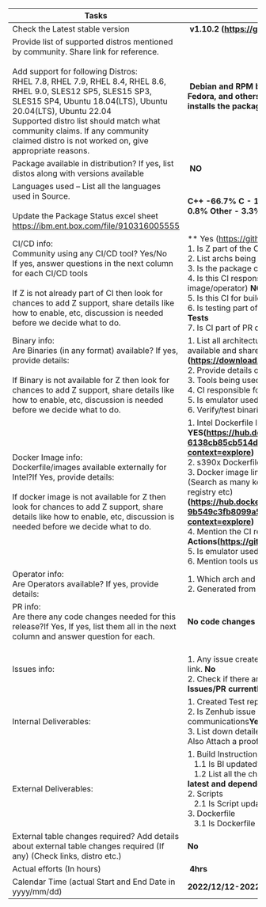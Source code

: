 Tasks | Details 
-- | --
Check the Latest stable version |  **v1.10.2 (https://github.com/zerotier/ZeroTierOne/tree/1.10.2)**
Provide list of supported distros mentioned by community. Share link for reference.<br><br>Add support for following   Distros:<br>  RHEL 7.8, RHEL 7.9, RHEL 8.4, RHEL 8.6, RHEL 9.0, SLES12 SP5, SLES15 SP3, SLES15 SP4, Ubuntu 18.04(LTS), Ubuntu 20.04(LTS), Ubuntu 22.04 <br> Supported distro list should match   what community claims. If any community claimed distro is not worked on, give   appropriate reasons. |  **Debian and RPM based distributions including Debian, Ubuntu, CentOS, RHEL, Fedora, and others are supported via a script that adds the right repository and installs the package.(https://www.zerotier.com/download/)**
Package   available in distribution? If yes, list distos along with versions available |  **NO**
Languages used – List all the languages used in Source. <br><br>Update the Package Status excel sheet <br>https://ibm.ent.box.com/file/910316005555 |**C++ -66.7%	C - 14.6%	Assembly - 8.5%	 Shell - 3.7%	 Makefile - 2.4%	 C# - 0.8%	Other - 3.3%**
CI/CD info: <br> Community using any CI/CD tool? Yes/No<br>If yes, answer questions in the next column for each CI/CD tools<br><br>If Z is not already part of CI then look for chances to add Z support, share details like how to enable, etc, discussion is needed before we decide what to do.  | ** Yes (https://github.com/zerotier/ZeroTierOne/actions) public CI/CD info. found**  <br>1. Is Z part of the CI? If yes, working properly & build succ?**NO** <br> 2.  List archs being built **Ubuntu 22.04/amd64**<br>3. Is the package cross compiled? **NO**<br>4. Is this CI responsible for releasing any build artifact (e.g., binary/docker image/operator)  **NO**<br>5. Is this CI for build only? **For build and test**<br>6. Is testing part of the CI (What kind of testing. E.g. unit test, integration test) **Cargo Tests**<br>7.   Is CI part of PR checks or PR merge commits? **Yes**
Binary info:<br>Are Binaries (in any format) available? If yes, provide details: <br><br>If Binary is not available for Z then look for chances to add Z support, share details like how to enable, etc, discussion is needed before we decide what to do.  |  1.	List all architectures (including no-arch/no-mention) for which binaries are available and share link to download.**No-arch (https://download.zerotier.com/RELEASES/1.10.2/dist/)**<br>2. Provide details on how it is built e.g. cross vs native **Native**<br>3.	Tools being used to create binary **Snap**<br>4.	CI responsible for releasing the binary<br>5.	Is emulator used?<br>6.	Verify/test binaries and share results.
Docker Image info:<br> Dockerfile/images available externally for Intel?If Yes, provide details: <br> <br>If docker image is not available for Z then look for chances to add Z support, share details like how to enable, etc, discussion is needed before we decide what to do. |  1.	Intel Dockerfile link: **YES(https://hub.docker.com/layers/zerotier/zerotier/1.10.2/images/sha256-6138cb85cb514defd4ea63db8864f65386c06c8060e96b1dc7307b2aa5005a95?context=explore)**<br>2. s390x Dockerfile link (Maintained by us / Community):**Community**<br>3.	Docker image link (for s390x and other platforms (Intel, amd, ppc64 etc): <br>(Search as many keywords as u can think of – e.g.  dockerhub, google, gcloud , Rhel registry etc)**(https://hub.docker.com/layers/zerotier/zerotier/1.10.2/images/sha256-9b549c3fb8099a59029d3befc3f8c7921e155a2f0d90e71c74630acfa678b9a5?context=explore)**<br>4.	Mention the CI responsible for building   and publishing docker image.**Github Actions(https://github.com/zyclonite/zerotier-docker/actions)**<br>5.	Is emulator used?**qemu**<br>6.	Mention tools used to build the image.**podman and buildah**
Operator info:<br> Are Operators available?   If yes, provide details:| 1. Which arch and where to find it (link should be provided).  <br>2.   Generated from their CI/CD? 
PR info:<br> Are there any code changes needed for this release?If Yes, If yes, list them all in the next column and answer question for each. | **No code changes required**
Issues info:| <br>1. Any issue created with community (GitHub, JIRA, Bugzilla etc)?If Yes, provide issue link. **No**<br>2. Check if there are existing open issues/PR’s and if it's still valid for this release.  **No Issues/PR currently exists**
Internal Deliverables: | 1.	Created Test reports (Table format)?Use test result template<br>2.	Is Zenhub issue updated with all UpToDate info including informal community communications**Yes**<br>3.	List down detailed Steps followed to verify the package. Give reference link as well. Also Attach a proof of verification on the ZenHub issue.
External Deliverables: | 1.	Build Instructions <br>&nbsp;&nbsp;&nbsp;1.1	Is BI updated?**Yes**<br>&nbsp;&nbsp;&nbsp;1.2	List all the changes done with respect to published version**Changed version to latest and dependency version of gcc updated and zlib install command added**<br>2.	Scripts <br>&nbsp;&nbsp;&nbsp;2.1	Is Script updated?**No, Scripts are not maintained **<br>3.	Dockerfile  <br>&nbsp;&nbsp;&nbsp;3.1	Is Dockerfile updated?**No, we don't maintain dockerfile for this pkg**<br>
External table changes required? Add details about external table changes required (If any) (Check links, distro etc.) | **No**
Actual efforts (In   hours) |  **4hrs**
Calendar   Time (actual Start and End Date in yyyy/mm/dd) | **2022/12/12-2022/12/14** 
